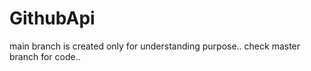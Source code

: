 # GithubApi
main branch is created  only for understanding purpose..
check master branch for code..
